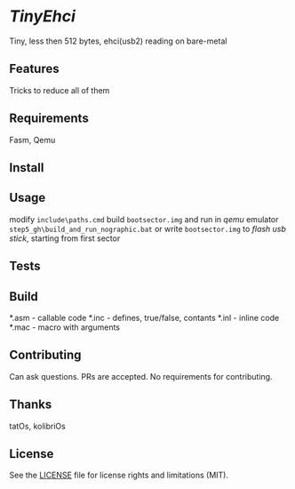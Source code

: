 # _TinyEhci_
Tiny, less then 512 bytes, ehci(usb2) reading on bare-metal

## Features
Tricks to reduce all of them

## Requirements
Fasm, Qemu

## Install

## Usage
modify `include\paths.cmd`
build `bootsector.img` and run in *qemu* emulator
`step5_gh\build_and_run_nographic.bat`
or write 
`bootsector.img` to *flash usb stick*, starting from first sector

## Tests

## Build
*.asm - callable code
*.inc - defines, true/false, contants
*.inl - inline code
*.mac - macro with arguments

## Contributing
Can ask questions. PRs are accepted. No requirements for contributing.

## Thanks
tatOs, kolibriOs

## License
See the [LICENSE](https://github.com/Alex0vSky/TinyEhci/blob/main/LICENSE) file for license rights and limitations (MIT).
